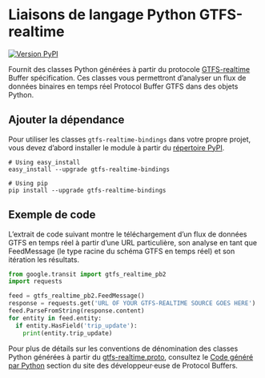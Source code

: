 # Liaisons de langage Python GTFS-realtime 
 
 [![Version PyPI](https://badge.fury.io/py/gtfs-realtime-bindings.svg)](http://badge.fury.io/py/gtfs-realtime-bindings) 
 
 Fournit des classes Python générées à partir du protocole 
 [GTFS-realtime](https://github.com/google/transit/tree/master/gtfs-realtime) Buffer spécification. Ces classes vous permettront d’analyser un flux de données binaires en temps réel Protocol Buffer GTFS dans des objets Python. 
 
## Ajouter la dépendance 
 
 Pour utiliser les classes `gtfs-realtime-bindings` dans votre propre projet, vous devez d’abord installer le module à partir du [répertoire PyPI](https://pypi.python.org/pypi/gtfs-realtime-bindings). 
 
```
# Using easy_install
easy_install --upgrade gtfs-realtime-bindings

# Using pip
pip install --upgrade gtfs-realtime-bindings
```

## Exemple de code 
 
 L’extrait de code suivant montre le téléchargement d’un flux de données GTFS en temps réel à partir d’une URL particulière, son analyse en tant que FeedMessage (le type racine du schéma GTFS en temps réel) et son itération les résultats. 
 
```python
from google.transit import gtfs_realtime_pb2
import requests

feed = gtfs_realtime_pb2.FeedMessage()
response = requests.get('URL OF YOUR GTFS-REALTIME SOURCE GOES HERE')
feed.ParseFromString(response.content)
for entity in feed.entity:
  if entity.HasField('trip_update'):
    print(entity.trip_update)
```
 
 Pour plus de détails sur les conventions de dénomination des classes Python générées à partir du [gtfs-realtime.proto](https://github.com/google/transit/blob/master/gtfs-realtime/proto/gtfs-realtime.proto), consultez le [Code généré par Python](https://developers.google.com/protocol-buffers/docs/reference/python-generated) section du site des développeur·euse de Protocol Buffers. 
